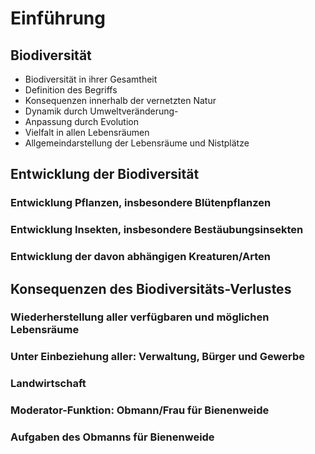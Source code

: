 # Einführung
## Biodiversität
- Biodiversität in ihrer Gesamtheit 
- Definition des Begriffs 
- Konsequenzen innerhalb der vernetzten Natur 
- Dynamik durch Umweltveränderung-
- Anpassung durch Evolution
- Vielfalt in allen Lebensräumen
- Allgemeindarstellung der Lebensräume und Nistplätze

## Entwicklung der Biodiversität
### Entwicklung Pflanzen, insbesondere Blütenpflanzen
### Entwicklung Insekten, insbesondere Bestäubungsinsekten
### Entwicklung der davon abhängigen Kreaturen/Arten

## Konsequenzen des Biodiversitäts-Verlustes
### Wiederherstellung aller verfügbaren und möglichen Lebensräume
### Unter Einbeziehung aller: Verwaltung, Bürger und Gewerbe
### Landwirtschaft
### Moderator-Funktion: Obmann/Frau für Bienenweide
### Aufgaben des Obmanns für Bienenweide

